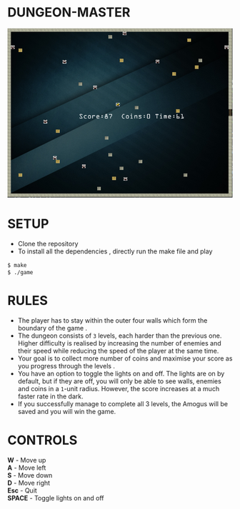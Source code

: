 # DUNGEON-MASTER
<img src="image.png" width="512"/>

# SETUP
* Clone the repository
* To install all the dependencies , directly run the make file  and play
```
$ make
$ ./game
```
# RULES

* The player has to stay within the outer four walls which form the boundary of the game .  
* The dungeon consists of ```3``` levels, each harder than the previous one. Higher difficulty is realised by increasing the number of enemies and their speed while reducing the speed of the player at the same time.  
* Your goal is to collect more number of coins and maximise your score as you progress through the levels .  
* You have an option to toggle the lights on and off. The lights are on by default, but if they are off, you will only be able to see walls, enemies and coins in a ```1```-unit radius. However, the score increases at a much faster rate in the dark.
* If you successfully manage to complete all 3 levels, the Amogus will be saved and you will win the game.

# CONTROLS 
**W** - Move up  
**A** - Move left  
**S** - Move down   
**D** - Move right  
**Esc** - Quit  
**SPACE** - Toggle lights on and off  
